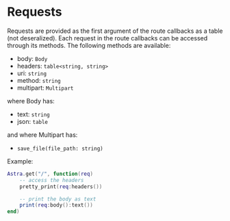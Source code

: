 # Requests

Requests are provided as the first argument of the route callbacks as a table (not deseralized). Each request in the route callbacks can be accessed through its methods. The following methods are available:

* body: `Body`
* headers: `table<string, string>`
* uri: `string`
* method: `string`
* multipart: `Multipart`

where Body has:

* text: `string`
* json: `table`

and where Multipart has:

* `save_file(file_path: string)`

Example:

```lua
Astra.get("/", function(req)
    -- access the headers
    pretty_print(req:headers())

    -- print the body as text
    print(req:body():text())
end)
```
